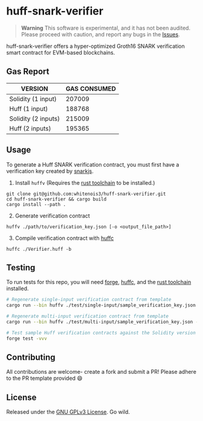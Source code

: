 # huff-snark-verifier

> **Warning**
> This software is experimental, and it has not been audited. Please proceed with caution, and report any bugs in the [Issues](https://github.com/whitenois3/huff-snark-verifier/issues).

huff-snark-verifier offers a hyper-optimized Groth16 SNARK verification smart contract for EVM-based blockchains.

## Gas Report

| VERSION             | GAS CONSUMED |
|---------------------|--------------|
| Solidity (1 input)  | 207009       |
| Huff (1 input)      | 188768       |
| Solidity (2 inputs) | 215009       |
| Huff (2 inputs)     | 195365       |

## Usage

To generate a Huff SNARK verification contract, you must first have a verification key created by [snarkjs](https://github.com/iden3/snarkjs).

1. Install `huffv` (Requires the [rust toolchain](https://www.rust-lang.org/tools/install) to be installed.)

```
git clone git@github.com:whitenois3/huff-snark-verifier.git
cd huff-snark-verifier && cargo build
cargo install --path .
```

2. Generate verification contract

```
huffv ./path/to/verification_key.json [-o <output_file_path>]
```

3. Compile verification contract with [huffc](https://github.com/huff-language/huff-rs)

```
huffc ./Verifier.huff -b
```

## Testing

To run tests for this repo, you will need [forge](https://github.com/foundry-rs/foundry),
[huffc](https://github.com/huff-language/huff-rs), and the [rust toolchain](https://www.rust-lang.org/tools/install) installed.

```sh
# Regenerate single-input verification contract from template
cargo run --bin huffv ./test/single-input/sample_verification_key.json -o ./test/single-input/SampleVerifier.huff

# Regenerate multi-input verification contract from template
cargo run --bin huffv ./test/multi-input/sample_verification_key.json -o ./test/multi-input/SampleVerifier.huff

# Test sample Huff verification contracts against the Solidity version
forge test -vvv
```

## Contributing

All contributions are welcome- create a fork and submit a PR! Please adhere to the PR template provided :smile:

## License

Released under the [GNU GPLv3 License](./LICENSE.md). Go wild.
